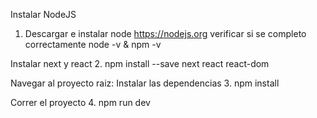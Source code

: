 Instalar NodeJS

1. Descargar e instalar node https://nodejs.org
verificar si se completo correctamente
node -v & npm -v

Instalar next y react
2. npm install --save next react react-dom


Navegar al proyecto raiz:
Instalar las dependencias 
3. npm install

Correr el proyecto
4. npm run dev
